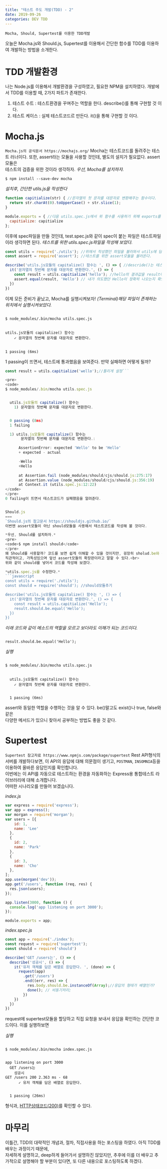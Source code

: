 ```yaml
---
title: "테스트 주도 개발(TDD) - 2"
date: 2019-09-26
categories: DEV TDD
---
```


`Mocha, Should, Supertest를 이용한 TDD개발`

오늘은 Mocha.js와 Should.js, Supertest를 이용해서 간단한 함수를 TDD를 이용하여
개발하는 방법을 소개한다.

TDD 개발환경
===
나는 Node.js를 이용해서 개발환경을 구성하였고, 필요한 NPM을 설치하였다.
개발에서 TDD를 이용할 때, 2가지 파트가 존재한다.
1. 테스트 수트 : 테스트환경을 꾸며주는 역할을 한다. describe()를 통해 구현할 것 이다.
2. 테스트 케이스 : 실제 테스트코드르 만든다. it()을 통해 구현할 것 이다.

Mocha.js
===

`Mocha.js의 공식문서 https://mochajs.org/`
Mocha는 테스트코드를 돌려주는 테스트 러너이다.
또한, assert라는 모듈을 사용할 것인데, 별도의 설치가 필요없다. assert모듈은 <br>
테스트의 검증을 위한 것이라 생각하자.
*우선, Mocha를 설치하자.*
<pre>
<code>$ npm install --save-dev mocha</code>
</pre>

*설치후, 간단한 utils.js을 작성한다*
```javascript
function capitialize(str) { //문자열의 첫 문자를 대문자로 변환해주는 함수이다.
  return str.charAt(0).toUpperCase() + str.slice(1);
}

module.exports = { //다음 utils.spec.js에서 위 함수를 사용하기 위해 exports를 해준다.
  capitialize: capitialize
};
```

이후에 spec파일을 만들 것인데, test.spec.js와 같이 spec이 붙는 파일은 테스트파일이라 생각하면 된다.
*테스트를 위한 utils.spec.js파일을 작성해 보았다.*
```javascript
const utils = require('./utils'); //위에서 작성했던 파일을 불러와서 utils에 담아준다.
const assert = require('assert'); //테스트를 위한 assert모듈을 불러온다.

describe('utils.js모듈의 capitalize() 함수는 ', () => { //descride()는 테스트 슈트, 아래의 테스트환경을 꾸며준다.
  it('문자열의 첫번째 문자를 대문자로 변환한다.', () => { 
    const result = utils.capitialize('hello'); //hello의 결과값을 result에 담는다.
    assert.equal(result, 'Hello') // 내가 의도했던 Hello이 정확히 나오는지 확인한다.
  })
})
```

이제 모든 준비가 끝났고, Mocha를 실행시켜보자!
*(Terminal)해당 파일이 존재하는 위치에서 실행시켜보았다.*
<pre>
<code>
$ node_modules/.bin/mocha utils.spec.js 


utils.js모듈의 capitalize() 함수는 
    ✓ 문자열의 첫번째 문자를 대문자로 변환한다.


1 passing (6ms)</code> 
</pre>
1 passing이 뜨면서, 테스트에 통과했음을 보여준다.
만약 실패하면 어떻게 될까?  
```javascript
const result = utils.capitialize('wello');//틀리게 설정```

<pre>
<code>
$ node_modules/.bin/mocha utils.spec.js


  utils.js모듈의 capitalize() 함수는 
    1) 문자열의 첫번째 문자를 대문자로 변환한다.


  0 passing (8ms)
  1 failing

  1) utils.js모듈의 capitalize() 함수는 
       문자열의 첫번째 문자를 대문자로 변환한다.:

      AssertionError: expected 'Wello' to be 'Hello'
      + expected - actual

      -Wello
      +Hello
      
      at Assertion.fail (node_modules/should/cjs/should.js:275:17)
      at Assertion.value (node_modules/should/cjs/should.js:356:19)
      at Context.it (utils.spec.js:12:22)
</code>
</pre>
0 failing이 뜨면서 테스트코드가 실패했음을 알려준다.


Should.js
===
`Should.js의 참고문서 https://shouldjs.github.io/`
이번엔 assert모듈이 아닌 should모듈을 사용해서 테스트코드를 작성해 볼 것이다.

*우선, Should를 설치하자.*
<pre>
<code>$ npm install should</code>
</pre>
왜 Should를 사용할까? 코드를 보면 쉽게 이해할 수 있을 것이지만, 굉장히 sholud.be와 같은 메소드처럼 <br>
직관적이고, 가독성있으며 앞선 assert모듈의 확장판이라고 말할 수 있다.<br>
위와 같이 should를 넣어서 코드를 작성해 보겠다. 

*utils.spec.js를 수정한다.*
```javascript
const utils = require('./utils');
const should = require('should'); //should모듈추기

describe('utils.js모듈의 capitalize() 함수는 ', () => {
  it('문자열의 첫번째 문자를 대문자로 변환한다.', () => {
    const result = utils.capitialize('Hello');
    result.should.be.equal('Hello'); 
  })
})
```


*이래 코드와 같이 메소드의 역할을 모르고 보더라도 이해가 되는 코드이다.*
<pre><code>
result.should.be.equal('Hello');
</code></pre>

*실행*
<pre><code>
$ node_modules/.bin/mocha utils.spec.js


  utils.js모듈의 capitalize() 함수는 
    ✓ 문자열의 첫번째 문자를 대문자로 변환한다.


  1 passing (6ms)
</code></pre>
assert와 동일한 역할을 수행하는 것을 알 수 있다. be()말고도 exist()나 true, false와 같은 <br>
다양한 메서드가 있으니 찾아서 공부하는 방법도 좋을 것 같다.

Supertest
===

`Supertest 참고자료 https://www.npmjs.com/package/supertest`
Rest API형식의 서버를 개발하다보면, 이 API의 응답에 대해 의문점이 생기고, 
`POSTMAN`, `INSOMNIA`등을 이용하여 올바른 응답인지를 확인합니다.<br>
이번에는 이 API를 자동으로 테스트하는 환경을 자동화하는 Express용 통합테스트 라이브러리에 대해 소개합니다. <br>
어떠한 시나리오를 만들어 보겠습니다.

*index.js*
```javascript
var express = require('express');
var app = express();
var morgan = require('morgan');
var users = [{
    id: 1,
    name: 'Lee'
  },
  {
    id: 2,
    name: 'Park'
  },
  {
    id: 3,
    name: 'Cho'
  },
];
app.use(morgan('dev'));
app.get('/users', function (req, res) {
  res.json(users);
});

app.listen(3000, function () {
  console.log('app listening on port 3000');
});

module.exports = app;
```


*index.spec.js*
```javascript
const app = require('./index');
const request = require('supertest');
const should = require('should')

describe('GET /users는', () => {
  describe('성공시', () => {
    it('유저 객체를 담은 배열로 응답한다. ', (done) => {
      request(app)
        .get('/users')
        .end((err, res) => {
          res.body.should.be.instanceOf(Array);//응답의 형태가 배열인가?
          done(); // 비동기처리;
        })
    })
  })
})
```

request에 supertest모듈을 할당하고 직접 요청을 보내서 응답을 확인하는
간단한 코드이다.
이를 실행하보면

*실행*
<pre><code>
$ node_modules/.bin/mocha index.spec.js


app listening on port 3000
  GET /users는
    성공시
GET /users 200 2.363 ms - 68
      ✓ 유저 객체를 담은 배열로 응답한다. 


  1 passing (26ms)
</code></pre>
형식과, [HTTP상태코드(200)](https://leeshinyook.github.io/http/dev/first-post/)를 확인할 수 있다.

마무리
===
이틀간, TDD의 대략적인 개념과, 절차, 직접사용을 하는 포스팅을 하였다. 아직 TDD를 배우는 과정이기 때문에, <br>
자세하게 설명하고, deep하게 들어가서 설명하진 않았지만, 추후에 이를 더 배우고 추가적으로 설명해야 할 부분이 있다면,
또 다른 내용으로 포스팅하도록 하겠다.


[jekyll-docs]: https://jekyllrb.com/docs/home
[jekyll-gh]:   https://github.com/jekyll/jekyll
[jekyll-talk]: https://talk.jekyllrb.com/